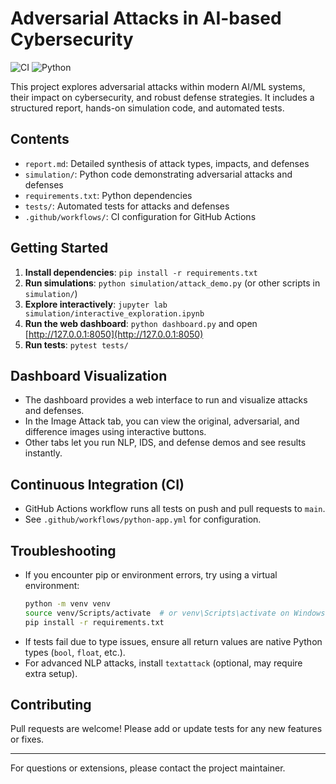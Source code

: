 # Adversarial Attacks in AI-based Cybersecurity

![CI](https://github.com/yourusername/yourrepo/actions/workflows/python-app.yml/badge.svg)
![Python](https://img.shields.io/badge/python-3.10%20%7C%203.11%20%7C%203.12-blue)

This project explores adversarial attacks within modern AI/ML systems, their impact on cybersecurity, and robust defense strategies. It includes a structured report, hands-on simulation code, and automated tests.

## Contents
- `report.md`: Detailed synthesis of attack types, impacts, and defenses
- `simulation/`: Python code demonstrating adversarial attacks and defenses
- `requirements.txt`: Python dependencies
- `tests/`: Automated tests for attacks and defenses
- `.github/workflows/`: CI configuration for GitHub Actions

## Getting Started
1. **Install dependencies**: `pip install -r requirements.txt`
2. **Run simulations**: `python simulation/attack_demo.py` (or other scripts in `simulation/`)
3. **Explore interactively**: `jupyter lab simulation/interactive_exploration.ipynb`
4. **Run the web dashboard**: `python dashboard.py` and open [http://127.0.0.1:8050](http://127.0.0.1:8050)
5. **Run tests**: `pytest tests/`

## Dashboard Visualization
- The dashboard provides a web interface to run and visualize attacks and defenses.
- In the Image Attack tab, you can view the original, adversarial, and difference images using interactive buttons.
- Other tabs let you run NLP, IDS, and defense demos and see results instantly.

## Continuous Integration (CI)
- GitHub Actions workflow runs all tests on push and pull requests to `main`.
- See `.github/workflows/python-app.yml` for configuration.

## Troubleshooting
- If you encounter pip or environment errors, try using a virtual environment:
  ```bash
  python -m venv venv
  source venv/Scripts/activate  # or venv\Scripts\activate on Windows
  pip install -r requirements.txt
  ```
- If tests fail due to type issues, ensure all return values are native Python types (`bool`, `float`, etc.).
- For advanced NLP attacks, install `textattack` (optional, may require extra setup).

## Contributing
Pull requests are welcome! Please add or update tests for any new features or fixes.

---

For questions or extensions, please contact the project maintainer.
